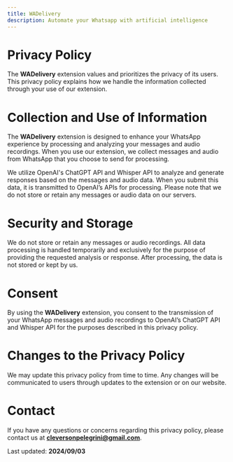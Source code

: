 ```yaml
---
title: WADelivery
description: Automate your Whatsapp with artificial intelligence
---
```


<style>
footer {
  display: none !important;
}
</style>

# Privacy Policy
The **WADelivery** extension values and prioritizes the privacy of its users. This privacy policy explains how we handle the information collected through your use of our extension.

# Collection and Use of Information
The **WADelivery** extension is designed to enhance your WhatsApp experience by processing and analyzing your messages and audio recordings. When you use our extension, we collect messages and audio from WhatsApp that you choose to send for processing.

We utilize OpenAI's ChatGPT API and Whisper API to analyze and generate responses based on the messages and audio data. When you submit this data, it is transmitted to OpenAI’s APIs for processing. Please note that we do not store or retain any messages or audio data on our servers.

# Security and Storage
We do not store or retain any messages or audio recordings. All data processing is handled temporarily and exclusively for the purpose of providing the requested analysis or response. After processing, the data is not stored or kept by us.

# Consent
By using the **WADelivery** extension, you consent to the transmission of your WhatsApp messages and audio recordings to OpenAI’s ChatGPT API and Whisper API for the purposes described in this privacy policy.

# Changes to the Privacy Policy
We may update this privacy policy from time to time. Any changes will be communicated to users through updates to the extension or on our website.

# Contact
If you have any questions or concerns regarding this privacy policy, please contact us at **cleversonpelegrini@gmail.com**.

Last updated: **2024/09/03**